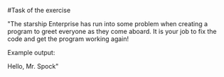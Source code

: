 #Task of the exercise

"The starship Enterprise has run into some problem when creating a program to greet everyone as they come aboard. It is your job to fix the code and get the program working again!

Example output:

Hello, Mr. Spock"